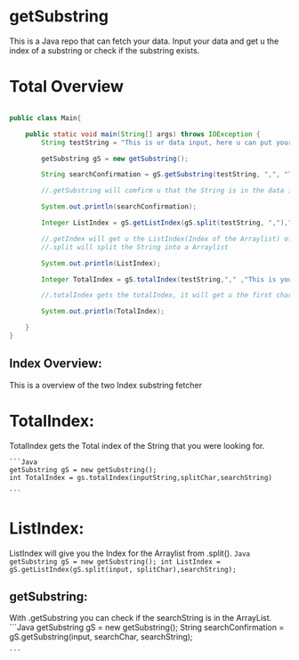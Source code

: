 # getSubstring
This is a Java repo that can fetch your data. Input your data and get u the index of a substring or check if the substring 
exists. 

# Total Overview
```Java

public class Main{

    public static void main(String[] args) throws IOException {
        String testString = "This is ur data input, here u can put your data in";

        getSubstring gS = new getSubstring();

        String searchConfirmation = gS.getSubstring(testString, ",", "This is your data input");

        //.getSubstring will comfirm u that the String is in the data input

        System.out.println(searchConfirmation);

        Integer ListIndex = gS.getListIndex(gS.split(testString, ","),"This is your data input");

        //.getIndex will get u the ListIndex(Index of the Arraylist) of the data
        //.split will split the String into a Arraylist

        System.out.println(ListIndex);

        Integer TotalIndex = gS.totalIndex(testString,"," ,"This is your data input");

        //.totalIndex gets the totalIndex, it will get u the first char of the the search

        System.out.println(TotalIndex);

    }
}
```
## Index Overview:
This is a overview of the two Index substring fetcher

# TotalIndex:
 TotalIndex gets the Total index of the String that you were looking for.

    ```Java
    getSubstring gS = new getSubstring();
    int TotalIndex = gs.totalIndex(inputString,splitChar,searchString)
    
    ```
 # ListIndex:
  ListIndex will give you the Index for the Arraylist from .split(). 
    ```Java
    getSubstring gS = new getSubstring();
    int ListIndex = gS.getListIndex(gS.split(input, splitChar),searchString);
    ```
  ## getSubstring:
  With .getSubstring you can check if the searchString is in the ArrayList.
    ```Java
     getSubstring gS = new getSubstring();
     String searchConfirmation = gS.getSubstring(input, searchChar, searchString);
     
    ```
  
  
  

